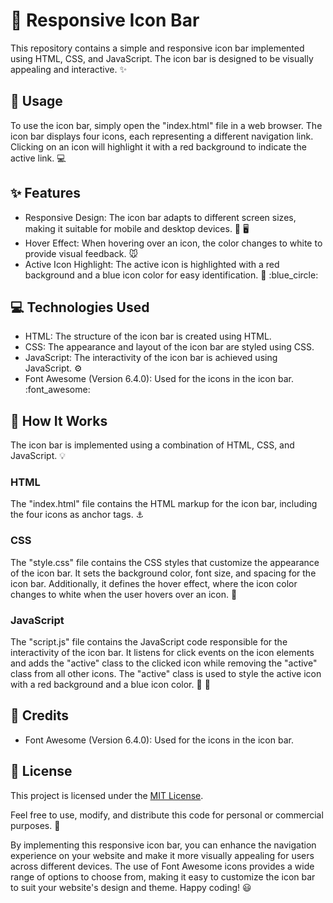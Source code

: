 # :art: Responsive Icon Bar

This repository contains a simple and responsive icon bar implemented using HTML, CSS, and JavaScript. The icon bar is designed to be visually appealing and interactive. :sparkles:

## :rocket: Usage

To use the icon bar, simply open the "index.html" file in a web browser. The icon bar displays four icons, each representing a different navigation link. Clicking on an icon will highlight it with a red background to indicate the active link. :computer:

## :sparkles: Features

- Responsive Design: The icon bar adapts to different screen sizes, making it suitable for mobile and desktop devices. :iphone: :desktop_computer:
- Hover Effect: When hovering over an icon, the color changes to white to provide visual feedback. :mouse:
- Active Icon Highlight: The active icon is highlighted with a red background and a blue icon color for easy identification. :red_circle: :blue_circle:

## :computer: Technologies Used

- HTML: The structure of the icon bar is created using HTML.
- CSS: The appearance and layout of the icon bar are styled using CSS.
- JavaScript: The interactivity of the icon bar is achieved using JavaScript. :gear:
- Font Awesome (Version 6.4.0): Used for the icons in the icon bar. :font_awesome:

## :wrench: How It Works

The icon bar is implemented using a combination of HTML, CSS, and JavaScript. :bulb:

### HTML
The "index.html" file contains the HTML markup for the icon bar, including the four icons as anchor tags. :anchor:

### CSS
The "style.css" file contains the CSS styles that customize the appearance of the icon bar. It sets the background color, font size, and spacing for the icon bar. Additionally, it defines the hover effect, where the icon color changes to white when the user hovers over an icon. :art:

### JavaScript
The "script.js" file contains the JavaScript code responsible for the interactivity of the icon bar. It listens for click events on the icon elements and adds the "active" class to the clicked icon while removing the "active" class from all other icons. The "active" class is used to style the active icon with a red background and a blue icon color. :sparkler: :blue_heart:

## :clap: Credits

- Font Awesome (Version 6.4.0): Used for the icons in the icon bar.

## :page_facing_up: License

This project is licensed under the [MIT License](LICENSE).

Feel free to use, modify, and distribute this code for personal or commercial purposes. :memo:

By implementing this responsive icon bar, you can enhance the navigation experience on your website and make it more visually appealing for users across different devices. The use of Font Awesome icons provides a wide range of options to choose from, making it easy to customize the icon bar to suit your website's design and theme. Happy coding! :smiley:
